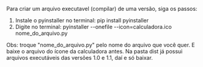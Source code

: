 Para criar um arquivo executavel (compilar) de uma versão, siga os passos:
1. Instale o pyinstaller no terminal:
   pip install pyinstaller
3. Digite no terminal:
  pyinstaller --onefile --icon=calculadora.ico nome_do_arquivo.py

Obs: troque "nome_do_arquivo.py" pelo nome do arquivo que você quer. E baixe o arquivo do ícone da calculadora antes.
Na pasta dist já possui arquivos executáveis das versões 1.0 e 1.1, daí e só baixar.
